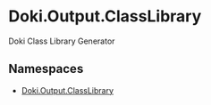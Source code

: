# Doki.Output.ClassLibrary

Doki Class Library Generator

## Namespaces

- [Doki.Output.ClassLibrary](Doki.Output.ClassLibrary/README.md)


